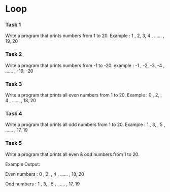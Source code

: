 # Loop

### Task 1

Write a program that prints numbers from 1 to 20. Example : 1 , 2, 3, 4 , ...... , 19, 20 &#x20;

### Task 2

Write a program that prints numbers from -1 to -20. example : -1 , -2, -3, -4 , ...... , -19, -20

### Task 3

Write a program that prints all even numbers from 1 to 20. Example : 0 , 2, , 4 , ...... , 18, 20

### Task 4

Write a program that prints all odd numbers from 1 to 20. Example : 1 , 3, , 5 , ...... , 17, 19

### Task 5

Write a program that prints all even & odd numbers from 1 to 20.&#x20;

Example Output:&#x20;

Even numbers : 0 , 2, , 4 , ...... , 18, 20

Odd numbers : 1 , 3, , 5 , ...... , 17, 19
